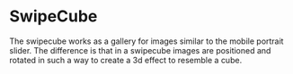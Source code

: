 # SwipeCube
The swipecube works as a gallery for images similar to the mobile portrait slider. The difference is that in a swipecube images are positioned and rotated in such a way to create a 3d effect to resemble a cube.
